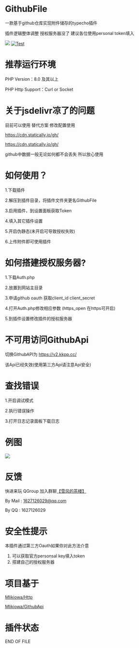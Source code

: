 # GithubFile
一款基于github仓库实现附件储存的typecho插件

插件逻辑整体调整 授权服务器没了 建议各位使用personal token填入

[![](https://img.shields.io/github/license/MliKiowa/GithubFile)](https://github.com/MliKiowa/GithubFile/blob/master/LICENSE)
[![Test](https://github.com/MliKiowa/GithubFile/actions/workflows/php.yml/badge.svg)](https://github.com/MliKiowa/GithubFile/actions/workflows/php.yml)
# 推荐运行环境
PHP Version：8.0 及其以上

PHP Http Support：Curl or Socket

# 关于jsdelivr凉了的问题
目前可以使用 替代方案 修改配置使用

https://cdn.statically.io/gh/

https://cdn.statically.io/gh/

github中数据一般无论如何都不会丢失 所以放心使用
# 如何使用？

1.下载插件

2.解压到插件目录，将插件文件夹更名GithubFile

3.启用插件，到设置面板获取Token

4.填入其它插件设置

5.开启伪静态(未开启可导致授权失败)

6.上传附件即可使用插件

# 如何搭建授权服务器?

1.下载Auth.php

2.放置到网站主目录

3.申请github oauth 获取client_id client_secret

4.打开Auth.php修改相应参数 (https_open 在https可开启)

5.到插件设置修改插件的授权服务器
# 不可用访问GithubApi
切换GithubAPI为 https://v2.kkpp.cc/

该Api已经失效(使用第三方Api请注意Api安全)
# 查找错误
1.开启调试模式

2.执行错误操作

3.打开日志记录面板下载日志
# 例图
![](https://ftp.bmp.ovh/imgs/2021/07/60dcee304550cc59.jpg)
# 反馈
快进来玩
QGroup 加入群聊[【雪风的茶楼】](https://jq.qq.com/?_wv=1027&k=rua8g2lN)

By Mail : 1627126029@qq.com

By QQ : 1627126029

# 安全性提示
本插件通过第三方Oauth如果你对此方法介意 
1. 可以获取官方personsal key填入token
2. 搭建自己的授权服务器
# 项目基于
[Mlikiowa/Http](https://github.com/MliKiowa/Http)

[Mlikiowa/GithubApi](https://github.com/MliKiowa/GithubApi)
# 插件状态
END OF FILE

